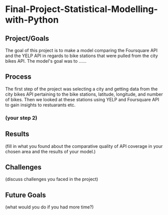 # Final-Project-Statistical-Modelling-with-Python

## Project/Goals
The goal of this project is to make a model comparing the Foursquare API and the YELP API in regards to bike stations that were pulled from the city bikes API. The model's goal was to ......
## Process
The first step of the project was selecting a city and getting data from the city bikes API pertaining to the bike stations, latitude, longitude, and number of bikes. 
Then we looked at these stations using YELP and Foursquare API to gain insights to restuarants etc. 

### (your step 2)

## Results
(fill in what you found about the comparative quality of API coverage in your chosen area and the results of your model.)

## Challenges 
(discuss challenges you faced in the project)

## Future Goals
(what would you do if you had more time?)
